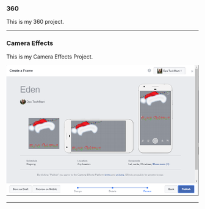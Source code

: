 ### 360

This is my 360 project.

<script src="//360.vizor.io/scripts/embed.js" data-vizorurl="https://360.vizor.io/embed/v/lrn" ></script>

***

### Camera Effects

This is my Camera Effects Project.

![Eden](https://github.com/edenking0/edenking0.github.io/blob/master/Eden.PNG?raw=true "Optional Title")


***
